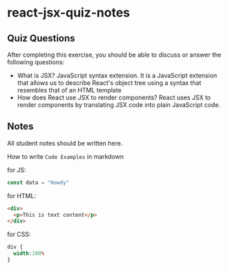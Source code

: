# react-jsx-quiz-notes

## Quiz Questions

After completing this exercise, you should be able to discuss or answer the following questions:

- What is JSX?
JavaScript syntax extension. It is a JavaScript extension that allows us to describe React's object tree using a syntax that resembles that of an HTML template
- How does React use JSX to render components?
React uses JSX to render components by translating JSX code into plain JavaScript code.

## Notes

All student notes should be written here.


How to write `Code Examples` in markdown

for JS:
```javascript
const data = "Howdy"
```

for HTML:
```html
<div>
  <p>This is text content</p>
</div>
```

for CSS:
```css
div {
  width:100%
}
```
